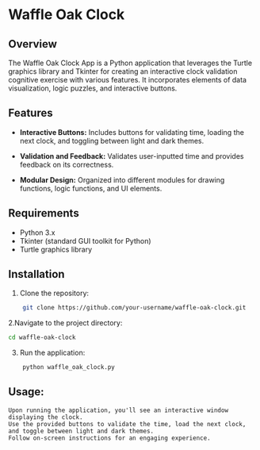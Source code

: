 # Waffle Oak Clock

## Overview

The Waffle Oak Clock App is a Python application that leverages the Turtle graphics library and Tkinter for creating an interactive clock validation cognitive exercise with various features. It incorporates elements of data visualization, logic puzzles, and interactive buttons.

## Features


- **Interactive Buttons:** Includes buttons for validating time, loading the next clock, and toggling between light and dark themes.

- **Validation and Feedback:** Validates user-inputted time and provides feedback on its correctness.

- **Modular Design:** Organized into different modules for drawing functions, logic functions, and UI elements.

## Requirements

- Python 3.x
- Tkinter (standard GUI toolkit for Python)
- Turtle graphics library

## Installation

1. Clone the repository:

```bash
    git clone https://github.com/your-username/waffle-oak-clock.git
```

2.Navigate to the project directory:

```bash
cd waffle-oak-clock
```

3. Run the application:

```bash
    python waffle_oak_clock.py
```

## Usage:

    Upon running the application, you'll see an interactive window displaying the clock.
    Use the provided buttons to validate the time, load the next clock, and toggle between light and dark themes.
    Follow on-screen instructions for an engaging experience.
    